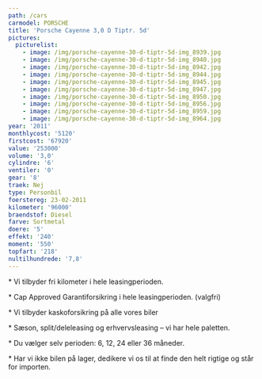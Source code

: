 ```yaml
---
path: /cars
carmodel: PORSCHE
title: 'Porsche Cayenne 3,0 D Tiptr. 5d'
pictures:
  picturelist:
    - image: /img/porsche-cayenne-30-d-tiptr-5d-img_8939.jpg
    - image: /img/porsche-cayenne-30-d-tiptr-5d-img_8940.jpg
    - image: /img/porsche-cayenne-30-d-tiptr-5d-img_8942.jpg
    - image: /img/porsche-cayenne-30-d-tiptr-5d-img_8944.jpg
    - image: /img/porsche-cayenne-30-d-tiptr-5d-img_8945.jpg
    - image: /img/porsche-cayenne-30-d-tiptr-5d-img_8947.jpg
    - image: /img/porsche-cayenne-30-d-tiptr-5d-img_8950.jpg
    - image: /img/porsche-cayenne-30-d-tiptr-5d-img_8956.jpg
    - image: /img/porsche-cayenne-30-d-tiptr-5d-img_8959.jpg
    - image: /img/porsche-cayenne-30-d-tiptr-5d-img_8964.jpg
year: '2011'
monthlycost: '5120'
firstcost: '67920'
value: '253000'
volume: '3,0'
cylindre: '6'
ventiler: '0'
gear: '8'
traek: Nej
type: Personbil
foerstereg: 23-02-2011
kilometer: '96000'
braendstof: Diesel
farve: Sortmetal
doere: '5'
effekt: '240'
moment: '550'
topfart: '218'
nultilhundrede: '7,8'
---
```

\* Vi tilbyder fri kilometer i hele leasingperioden.



\* Cap Approved Garantiforsikring i hele leasingperioden. (valgfri)



\* Vi tilbyder kaskoforsikring på alle vores biler



\* Sæson, split/deleleasing og erhvervsleasing – vi har hele paletten.



\* Du vælger selv perioden: 6, 12, 24 eller 36 måneder.



\* Har vi ikke bilen på lager, dedikere vi os til at finde den helt rigtige og står for importen.
